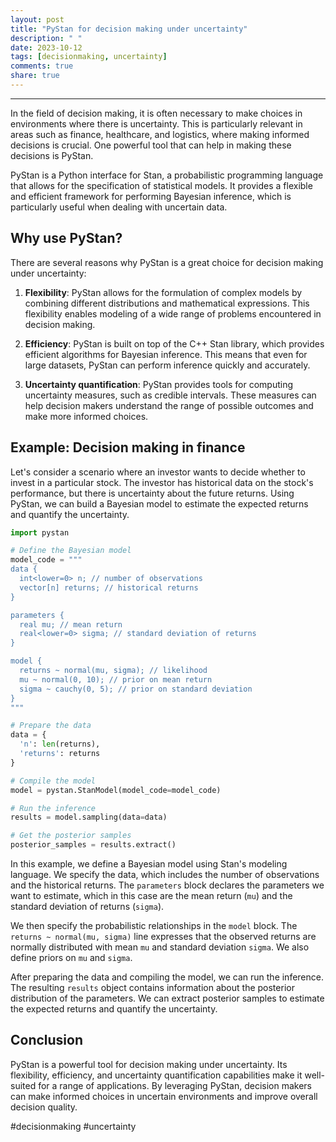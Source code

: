 ```yaml
---
layout: post
title: "PyStan for decision making under uncertainty"
description: " "
date: 2023-10-12
tags: [decisionmaking, uncertainty]
comments: true
share: true
---
```


---

In the field of decision making, it is often necessary to make choices in environments where there is uncertainty. This is particularly relevant in areas such as finance, healthcare, and logistics, where making informed decisions is crucial. One powerful tool that can help in making these decisions is PyStan.

PyStan is a Python interface for Stan, a probabilistic programming language that allows for the specification of statistical models. It provides a flexible and efficient framework for performing Bayesian inference, which is particularly useful when dealing with uncertain data.

## Why use PyStan?

There are several reasons why PyStan is a great choice for decision making under uncertainty:

1. **Flexibility**: PyStan allows for the formulation of complex models by combining different distributions and mathematical expressions. This flexibility enables modeling of a wide range of problems encountered in decision making.

2. **Efficiency**: PyStan is built on top of the C++ Stan library, which provides efficient algorithms for Bayesian inference. This means that even for large datasets, PyStan can perform inference quickly and accurately.

3. **Uncertainty quantification**: PyStan provides tools for computing uncertainty measures, such as credible intervals. These measures can help decision makers understand the range of possible outcomes and make more informed choices.

## Example: Decision making in finance

Let's consider a scenario where an investor wants to decide whether to invest in a particular stock. The investor has historical data on the stock's performance, but there is uncertainty about the future returns. Using PyStan, we can build a Bayesian model to estimate the expected returns and quantify the uncertainty.

```python
import pystan

# Define the Bayesian model
model_code = """
data {
  int<lower=0> n; // number of observations
  vector[n] returns; // historical returns
}

parameters {
  real mu; // mean return
  real<lower=0> sigma; // standard deviation of returns
}

model {
  returns ~ normal(mu, sigma); // likelihood
  mu ~ normal(0, 10); // prior on mean return
  sigma ~ cauchy(0, 5); // prior on standard deviation
}
"""

# Prepare the data
data = {
  'n': len(returns),
  'returns': returns
}

# Compile the model
model = pystan.StanModel(model_code=model_code)

# Run the inference
results = model.sampling(data=data)

# Get the posterior samples
posterior_samples = results.extract()
```

In this example, we define a Bayesian model using Stan's modeling language. We specify the data, which includes the number of observations and the historical returns. The `parameters` block declares the parameters we want to estimate, which in this case are the mean return (`mu`) and the standard deviation of returns (`sigma`).

We then specify the probabilistic relationships in the `model` block. The `returns ~ normal(mu, sigma)` line expresses that the observed returns are normally distributed with mean `mu` and standard deviation `sigma`. We also define priors on `mu` and `sigma`.

After preparing the data and compiling the model, we can run the inference. The resulting `results` object contains information about the posterior distribution of the parameters. We can extract posterior samples to estimate the expected returns and quantify the uncertainty.

## Conclusion

PyStan is a powerful tool for decision making under uncertainty. Its flexibility, efficiency, and uncertainty quantification capabilities make it well-suited for a range of applications. By leveraging PyStan, decision makers can make informed choices in uncertain environments and improve overall decision quality.

#decisionmaking #uncertainty